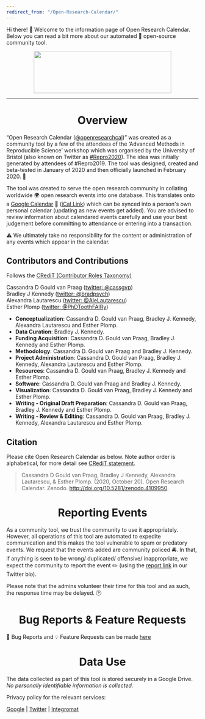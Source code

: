 ```yaml
---
redirect_from: "/Open-Research-Calendar/"
---
```

Hi there! :wave: Welcome to the information page of Open Research Calendar. Below you can read a bit more about our automated :robot: open-source community tool.  

<p><img style="display: block; margin-left: auto; margin-right: auto;" src="https://raw.githubusercontent.com/openresearchcalendar/openresearchcalendar.github.io/master/Documents/Images/logo_wide-cropped.png" alt="" width="360" height="110" /></p>

<hr />

<h1 style="text-align: center;"><strong>Overview</strong></h1>

“Open Research Calendar ([@openresearchcal](https://twitter.com/OpenResearchCal))” was created as a community tool by a few of the attendees of the ‘Advanced Methods in Reproducible Science’ workshop which was organised by the University of Bristol (also known on Twitter as [#Repro2020](https://twitter.com/search?q=%23Repro2020)). The idea was initially generated by attendees of #Repro2019. The tool was designed, created and beta-tested in January of 2020 and then officially launched in February 2020. :tada:

The tool was created to serve the open research community in collating worldwide :earth_africa: open research events into one database. This translates onto a [Google Calendar](http://bit.ly/vieworc) :calendar: ([iCal Link](https://calendar.google.com/calendar/ical/openresearchcalendar%40gmail.com/public/basic.ics)) which can be synced into a person's own personal calendar (updating as new events get added). You are advised to review information about calendared events carefully and use your best judgement before committing to attendance or entering into a transaction.

:warning: We ultimately take no responsibility for the content or administration of any events which appear in the calendar.

<h2><strong>Contributors and Contributions</strong></h2>  

Follows the [CRediT (Contributor Roles Taxonomy)](https://www.elsevier.com/authors/journal-authors/policies-and-ethics/credit-author-statement)

Cassandra D Gould van Praag ([twitter: @cassgvp](https://twitter.com/cassgvp))  
Bradley J Kennedy ([twitter: @bradpsych](https://twitter.com/bradpsych))  
Alexandra Lautarescu ([twitter: @AleLautarescu](https://twitter.com/AleLautarescu))  
Esther Plomp ([twitter: @PhDToothFAIRy](https://twitter.com/PhDToothFAIRy))  

- **Conceptualization**: Cassandra D. Gould van Praag, Bradley J. Kennedy, Alexandra Lautarescu and Esther Plomp.
- **Data Curation**: Bradley J. Kennedy.
- **Funding Acquisition**: Cassandra D. Gould van Praag, Bradley J. Kennedy and Esther Plomp.
- **Methodology**: Cassandra D. Gould van Praag and Bradley J. Kennedy.
- **Project Administration**: Cassandra D. Gould van Praag, Bradley J. Kennedy, Alexandra Lautarescu and Esther Plomp.
- **Resources**: Cassandra D. Gould van Praag, Bradley J. Kennedy and Esther Plomp.
- **Software**: Cassandra D. Gould van Praag and Bradley J. Kennedy.
- **Visualization**: Cassandra D. Gould van Praag, Bradley J. Kennedy and Esther Plomp.
- **Writing - Original Draft Preparation**: Cassandra D. Gould van Praag, Bradley J. Kennedy and Esther Plomp.
- **Writing - Review & Editing**: Cassandra D. Gould van Praag, Bradley J. Kennedy, Alexandra Lautarescu and Esther Plomp.

<h2><strong>Citation</strong></h2>  

Please cite Open Research Calendar as below. Note author order is alphabetical, for more detail see [CRediT statement](http://doi.org/10.5281/zenodo.4109950).  

> Cassandra D Gould van Praag, Bradley J Kennedy, Alexandra Lautarescu, & Esther Plomp. (2020, October 20). Open Research Calendar. Zenodo. <http://doi.org/10.5281/zenodo.4109950>.  


<h1 style="text-align: center;"><strong>Reporting Events</strong></h1>

As a community tool, we trust the community to use it appropriately. However, all operations of this tool are automated to expedite communication and this makes the tool vulnerable to spam or predatory events. We request that the events added are community policed :oncoming_police_car:. In that, if anything is seen to be wrong/ duplicated/ offensive/ inappropriate, we expect the community to report the event :pencil2: (using the [report link](http://bit.ly/reportorc) in our Twitter bio).  

Please note that the admins volunteer their time for this tool and as such, the response time may be delayed. :clock2:

<h1 style="text-align: center;"><strong>Bug Reports & Feature Requests</strong></h1>

:bug: Bug Reports and :bulb: Feature Requests can be made [here](https://github.com/openresearchcalendar/Open-Research-Calendar/issues/new/choose)  

<h1 style="text-align: center;"><strong>Data Use</strong></h1>

The data collected as part of this tool is stored securely in a Google Drive.  
*No personally identifiable information is collected.*

Privacy policy for the relevant services:  

[Google](https://policies.google.com/privacy) | [Twitter](https://twitter.com/en/privacy) | [Integromat](https://support.integromat.com/hc/en-us/articles/360001988174)  
